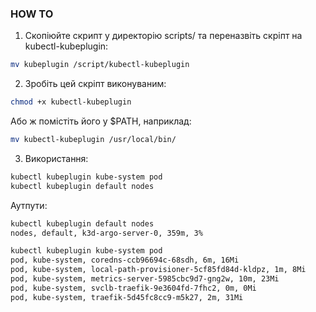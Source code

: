 ### HOW TO
1. Скопіюйте скрипт у директорію scripts/ та переназвіть скріпт на kubectl-kubeplugin:
```bash
mv kubeplugin /script/kubectl-kubeplugin
```
2. Зробіть цей скріпт виконуваним:
```bash
chmod +x kubectl-kubeplugin
```

Або ж помістіть його у $PATH, наприклад:
```bash
mv kubectl-kubeplugin /usr/local/bin/
```
3. Використання:
```bash
kubectl kubeplugin kube-system pod
kubectl kubeplugin default nodes
```
Аутпути:
```bash
kubectl kubeplugin default nodes
nodes, default, k3d-argo-server-0, 359m, 3%
```

```bash
kubectl kubeplugin kube-system pod
pod, kube-system, coredns-ccb96694c-68sdh, 6m, 16Mi
pod, kube-system, local-path-provisioner-5cf85fd84d-kldpz, 1m, 8Mi
pod, kube-system, metrics-server-5985cbc9d7-gng2w, 10m, 23Mi
pod, kube-system, svclb-traefik-9e3604fd-7fhc2, 0m, 0Mi
pod, kube-system, traefik-5d45fc8cc9-m5k27, 2m, 31Mi
```